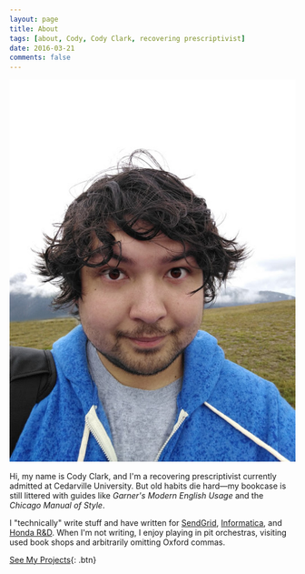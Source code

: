 ```yaml
---
layout: page
title: About
tags: [about, Cody, Cody Clark, recovering prescriptivist]
date: 2016-03-21
comments: false
---
```


![me](/assets/img/12005.jpg)

Hi, my name is Cody Clark, and I'm a recovering prescriptivist currently admitted at Cedarville University. But old habits die hard—my bookcase is still littered with guides like *Garner's Modern English Usage* and the *Chicago Manual of Style*. 

I "technically" write stuff and have written for [SendGrid](https:sendgrid.com), [Informatica](https:informatica.com), and [Honda R&D](www.hondaresearch.com). When I'm not writing, I enjoy playing in pit orchestras, visiting used book shops and arbitrarily omitting Oxford commas. 

[See My Projects](/tags){: .btn}

